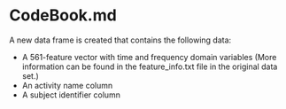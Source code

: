 CodeBook.md
======================================

A new data frame is created that contains the following data:
   - A 561-feature vector with time and frequency domain variables (More information can be found in the feature_info.txt file in the original data set.)
   - An activity name column 
   - A subject identifier column
